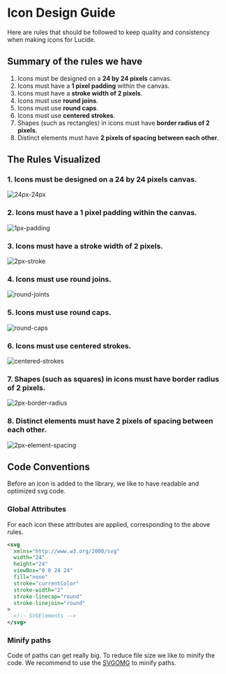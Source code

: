 # Icon Design Guide

Here are rules that should be followed to keep quality and consistency when making icons for Lucide.

## Summary of the rules we have

1. Icons must be designed on a **24 by 24 pixels** canvas.
2. Icons must have a **1 pixel padding** within the canvas.
3. Icons must have a **stroke width of 2 pixels**.
4. Icons must use **round joins**.
5. Icons must use **round caps**.
6. Icons must use **centered strokes**.
7. Shapes (such as rectangles) in icons must have **border radius of 2 pixels**.
8. Distinct elements must have **2 pixels of spacing between each other**.

## The Rules Visualized

### 1. Icons must be designed on a 24 by 24 pixels canvas.

![24px-24px](images/24px-24px.png?raw=true "24px-24px")

### 2. Icons must have a 1 pixel padding within the canvas.

![1px-padding](images/1px-padding.png?raw=true "1px-padding")

### 3. Icons must have a stroke width of 2 pixels.

![2px-stroke](images/2px-stroke.png?raw=true "2px-stroke")

### 4. Icons must use round joins.

![round-joints](images/round-joints.png?raw=true "round-joints")

### 5. Icons must use round caps.

![round-caps](images/round-caps.png?raw=true "round-caps")

### 6. Icons must use centered strokes.

![centered-strokes](images/centered-strokes.png?raw=true "centered-strokes")

### 7. Shapes (such as squares) in icons must have border radius of 2 pixels.

![2px-border-radius](images/2px-border-radius.png?raw=true "2px-border-radius")

### 8. Distinct elements must have 2 pixels of spacing between each other.

![2px-element-spacing](images/2px-element-spacing.png?raw=true "2px-element-spacing")

## Code Conventions

Before an icon is added to the library, we like to have readable and optimized svg code.

### Global Attributes

For each icon these attributes are applied, corresponding to the above rules.

```xml
<svg
  xmlns="http://www.w3.org/2000/svg"
  width="24"
  height="24"
  viewBox="0 0 24 24"
  fill="none"
  stroke="currentColor"
  stroke-width="2"
  stroke-linecap="round"
  stroke-linejoin="round"
>
  <!-- SVGElements -->
</svg>
```

### Minify paths

Code of paths can get really big.
To reduce file size we like to minify the code.
We recommend to use the [SVGOMG](https://jakearchibald.github.io/svgomg/) to minify paths.
